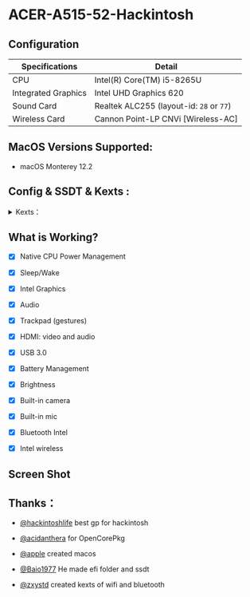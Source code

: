 # ACER-A515-52-Hackintosh
## Configuration

| Specifications      | Detail                       |
| ------------------- | ---------------------------- |
| CPU                 | Intel(R) Core(TM) i5-8265U   |
| Integrated Graphics | Intel UHD Graphics 620       |
| Sound Card          | Realtek ALC255 (layout-id: `28` or `77`) |
| Wireless Card       | Cannon Point-LP CNVi [Wireless-AC]      |




## MacOS Versions Supported:

- macOS Monterey 12.2


## Config & SSDT & Kexts :

<details>  
<summary> Kexts：</summary>
 
- `Lilu.kext`
- `VirtualSMC.kext`
- `WhateverGreen.kext`
- `AppleALC.kext`
- `CPUFriend.kext`
- `CPUFriendDataProvider.kext`
- `CPUFriend.kext`(and`CPUFriendDataProvider.kext`for improve battery)
- `CtlnaAHCIPort.kext`
- `HibernationFixup.kext`
- `RestrictEvents.kext`
- `VoodooPS2Controller.kext`
- `BrightnessKeys.kext`
- `VoodooI2C.kext`
- `VoodooSMBus.kext`
- `AirportItlwm.kext`
- `BlueToolFixup.kext`
- `IntelBluetoothFirmware.kext` 
- `VerbStub.kext`
- `RealtekRTL8111.kext`
- `USBInjectAll.kext`(`USBPorts.kext`usb mapping) 
 
</details> 

## What is Working?

- [x] Native CPU Power Management
- [x] Sleep/Wake
- [x] Intel Graphics
- [x] Audio
- [x] Trackpad (gestures)
- [x] HDMI: video and audio
- [x] USB 3.0
- [x] Battery Management 
- [x] Brightness
- [x] Built-in camera
- [x] Built-in mic
- [x] Bluetooth Intel
- [x] Intel wireless

 

## Screen Shot





## Thanks：


- [@hackintoshlife](https://github.com/Hackintoshlifeit) best gp for hackintosh


- [@acidanthera](https://github.com/acidanthera/OpenCorePkg) for OpenCorePkg 


- [@apple](https://www.apple.com/) created macos 


- [@Baio1977](https://github.com/Baio1977) He made efi folder and ssdt

 
- [@zxystd](https://github.com/OpenIntelWireless/itlwm) created kexts of wifi and bluetooth  

